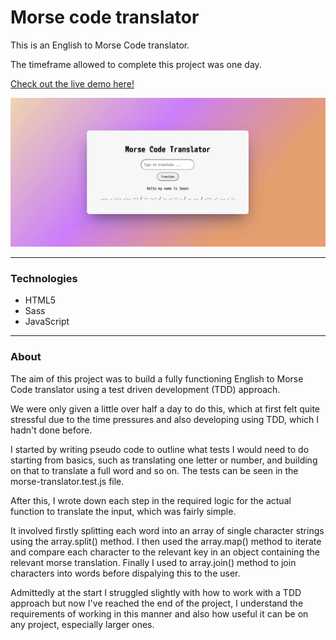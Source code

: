 # Morse code translator

This is an English to Morse Code translator.

The timeframe allowed to complete this project was one day.

[Check out the live demo here!](https://jasenscode.github.io/morse-translator/)

![Translator screenshot](https://github.com/jasenscode/morse-translator/blob/master/images/screenshot.JPG?raw=true)
____________
### Technologies

- HTML5
- Sass
- JavaScript
_____
### About

The aim of this project was to build a fully functioning English to Morse Code translator using a test driven development (TDD) approach. 

We were only given a little over half a day to do this, which at first felt quite stressful due to the time pressures and also developing using TDD, which I hadn't done before.

I started by writing pseudo code to outline what tests I would need to do starting from basics, such as translating one letter or number, and building on that to translate a full word and so on. The tests can be seen in the morse-translator.test.js file.

After this, I wrote down each step in the required logic for the actual function to translate the input, which was fairly simple. 

It involved firstly splitting each word into an array of single character strings using the array.split() method. I then used the array.map() method to iterate and compare each character to the relevant key in an object containing the relevant morse translation. Finally I used to array.join() method to join characters into words before dispalying this to the user.

Admittedly at the start I struggled slightly with how to work with a TDD approach but now I've reached the end of the project, I understand the requirements of working in this manner and also how useful it can be on any project, especially larger ones.

